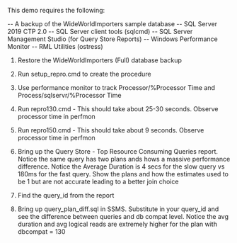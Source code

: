 This demo requires the following:

-- A backup of the WideWorldImporters sample database
-- SQL Server 2019 CTP 2.0
-- SQL Server client tools (sqlcmd)
-- SQL Server Management Studio (for Query Store Reports)
-- Windows Performance Monitor
-- RML Utilities (ostress)

1. Restore the WideWorldImporters (Full) database backup

2. Run setup_repro.cmd to create the procedure

3. Use performance monitor to track Processor/%Processor Time and Process/sqlservr/%Processor Time

4. Run repro130.cmd - This should take about 25-30 seconds. Observe processor time in perfmon

5. Run repro150.cmd - This should take about 9 seconds. Observe processor time in perfmon

6. Bring up the Query Store - Top Resource Consuming Queries report. Notice the same query has two plans ands hows a massive performance difference. Notice the Average Duration is 4 secs for the slow query vs 180ms for the fast query.
Show the plans and how the estimates used to be 1 but are not accurate leading to a better join choice

7. Find the query_id from the report

8. Bring up query_plan_diff.sql in SSMS. Substitute in your query_id and see the difference between queries and db compat level. Notice the avg duration and avg logical reads are extremely higher for the plan with dbcompat = 130